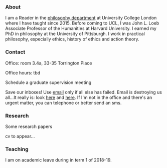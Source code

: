 
### About

I am a Reader in the [philosophy department](https://www.ucl.ac.uk/philosophy/) at University College London where I have taught since 2015. Before coming to UCL, I was John L. Loeb Associate Professor of the Humanities at Harvard University. I earned my PhD in philosophy at the University of Pittsburgh. I work in practical philosophy, especially ethics, history of ethics and action theory.


### Contact 

Office: room 3.4a, 33-35 Torrington Place [<i class="far fa-map"></i>](http://www.ucl.ac.uk/maps/33-35-torrington-place)

Office hours: tbd

Schedule a graduate supervision meeting [<i class="far fa-calendar"></i>](http://www.supersaas.com/schedule/DouglasLavin/SupervisionUCL)

Save our inboxes! Use [email](mailto:d.lavin@ucl.ac.uk) only if all else has failed. Email is destroying us all...It really is: look [here](http://www.emailcharter.org/) and [here](http://two.sentenc.es/). If I'm not in the office and there's an urgent matter, you can telephone or better send an sms. <a href="tel:+7514822013"><i class="fas fa-mobile-alt"></i></a>


### Research

Some research papers [<i class="far fa-file-pdf"></i>](https://ucl.academia.edu/DouglasLavin)

cv to appear...


<!-- would be good to have bib references and links to published papers here or maybe i could just have an abbreviated html cv -->


### Teaching

I am on academic leave during in term 1 of 2018-19.


<!-- In term 2 of 2017-18, I am teaching ethics (2047) and a graduate seminar on recent work in practical philosophy (G097). In term 3 I am not teaching any modules. -->

<!-- In term 1 of 2017-18 I teach moral psychology (3097) and a seminar in action theory (G019). In term 2 I teach ethics (2047) and a seminar on practical reason (G097). -->

<!--  Leipzig/UCL Workshop 2018 [](https://www.fagi.uni-leipzig.de/conferences/ucl-leipzig/) -->


<!-- [Link](url) and ![Image](src) -->



